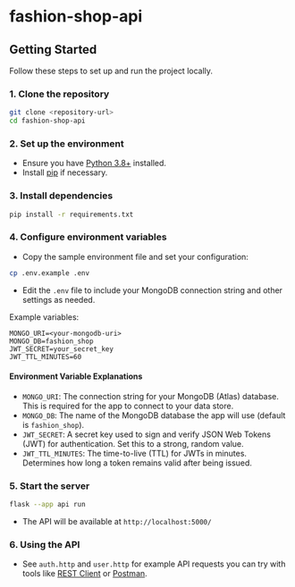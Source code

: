 # fashion-shop-api

## Getting Started

Follow these steps to set up and run the project locally.

### 1. Clone the repository

```bash
git clone <repository-url>
cd fashion-shop-api
```

### 2. Set up the environment

- Ensure you have [Python 3.8+](https://www.python.org/downloads/) installed.
- Install [pip](https://pip.pypa.io/en/stable/installation/) if necessary.

### 3. Install dependencies

```bash
pip install -r requirements.txt
```

### 4. Configure environment variables

- Copy the sample environment file and set your configuration:

```bash
cp .env.example .env
```

- Edit the `.env` file to include your MongoDB connection string and other settings as needed.

Example variables:

```
MONGO_URI=<your-mongodb-uri>
MONGO_DB=fashion_shop
JWT_SECRET=your_secret_key
JWT_TTL_MINUTES=60
```

#### Environment Variable Explanations

- `MONGO_URI`: The connection string for your MongoDB (Atlas) database. This is required for the app to connect to your data store.
- `MONGO_DB`: The name of the MongoDB database the app will use (default is `fashion_shop`).
- `JWT_SECRET`: A secret key used to sign and verify JSON Web Tokens (JWT) for authentication. Set this to a strong, random value.
- `JWT_TTL_MINUTES`: The time-to-live (TTL) for JWTs in minutes. Determines how long a token remains valid after being issued.

### 5. Start the server

```bash
flask --app api run
```

- The API will be available at `http://localhost:5000/`

### 6. Using the API

- See `auth.http` and `user.http` for example API requests you can try with tools like [REST Client](https://marketplace.visualstudio.com/items?itemName=humao.rest-client) or [Postman](https://www.postman.com/).
